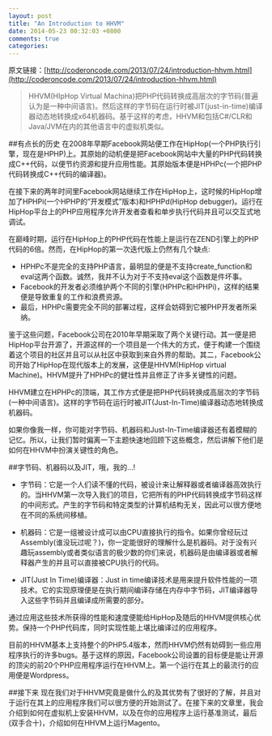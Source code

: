 ```yaml
---
layout: post
title: "An Introduction to HHVM"
date: 2014-05-23 00:32:03 +0800
comments: true
categories: 
---
```

原文链接：[http://coderoncode.com/2013/07/24/introduction-hhvm.html](http://coderoncode.com/2013/07/24/introduction-hhvm.html)

>HHVM(HIpHop Virtual Machina)把PHP代码转换成高层次的字节码(普遍认为是一种中间语言)。然后这样的字节码在运行时被JIT(just-in-time)编译器动态地转换成x64机器码。基于这样的考虑，HHVM和包括C#/CLR和Java/JVM在内的其他语言中的虚拟机类似。

##有点长的历史
在2008年早期Facebook网站便工作在HipHop(一个PHP执行引擎，现在是HPHP)上。其原始的动机便是把Facebook网站中大量的PHP代码转换成C++代码，以便节约资源和提升应用性能。其原始版本便是HPHPc(一个把PHP代码转换成C++代码的编译器)。

在接下来的两年时间里Facebook网站继续工作在HipHop上，这时候的HipHop增加了HPHPi(一个HPHP的”开发模式”版本)和HPHPd(HipHop debugger)。运行在HipHop平台上的PHP应用程序允许开发者查看和单步执行代码并且可以交互式地调试。

在巅峰时期，运行在HipHop上的PHP代码在性能上是运行在ZEND引擎上的PHP代码的6倍。然而，在HipHop的第一次迭代版上仍然有几个缺点:

- HPHPc不是完全的支持PHP语言，最明显的便是不支持create_function和eval这两个函数。诚然，我并不认为对于不支持eval这个函数是件坏事。
- Facebook的开发者必须维护两个不同的引擎(HPHPc和HPHPi)，这样的结果便是导致重复的工作和浪费资源。
- 最后，HPHPc需要完全不同的部署过程，这样会妨碍到它被PHP开发者所采纳。

鉴于这些问题，Facebook公司在2010年早期采取了两个关键行动。其一便是把HipHop平台开源了，开源这样的一个项目是一个伟大的方式，便于构建一个围绕着这个项目的社区并且可以从社区中获取到来自外界的帮助。其二，Facebook公司开始了HipHop在现代版本上的发展，这便是HHVM(HipHop virtual Machine)。HHVM提升了HPHPc的健壮性并且修正了许多关键性的问题。

HHVM建立在HPHPc的顶端，其工作方式便是把PHP代码转换成高层次的字节码(一种中间语言)。这样的字节码在运行时被JIT(Just-In-Time)编译器动态地转换成机器码。

如果你像我一样，你可能对字节码、机器码和Just-In-Time编译器还有着模糊的记忆。所以，让我们暂时偏离一下主题快速地回顾下这些概念，然后讲解下他们是如何在HHVM中扮演关键性的角色。

##字节码、机器码以及JIT，哦，我的…!
- 字节码：它是一个人们读不懂的代码，被设计来让解释器或者编译器高效执行的。当HHVM第一次导入我们的项目，它把所有的PHP代码转换成字节码这样的中间形式。产生的字节码和特定类型的计算机结构无关，因此可以很方便地在不同的系统间移植。

- 机器码：它是一组被设计成可以由CPU直接执行的指令。如果你曾经玩过Assembly(谁没玩过呢？)，你一定能很好的理解什么是机器码。对于没有兴趣玩assembly或者类似语言的极少数的你们来说，机器码是由编译器或者解释器产生的并且可以直接被CPU执行的代码。

- JIT(Just In Time)编译器：Just in time编译技术是用来提升软件性能的一项技术。它的实现原理便是在执行期间编译存储在内存中字节码，JIT编译器导入这些字节码并且编译成所需要的部分。

通过应用这些技术所获得的性能和速度便能给HipHop及随后的HHVM提供核心优势。保持一个PHP代码库，同时实现性能上堪比编译过的应用程序。

目前的HHVM基本上支持整个的PHP5.4版本，然而HHVM仍然有妨碍到一些应用程序执行的许多bugs。基于这样的原因，Facebook公司设置的目标便是能让开源的顶尖的前20个PHP应用程序运行在HHVM上。第一个运行在其上的最流行的应用便是Wordpress。

##接下来
现在我们对于HHVM究竟是做什么的及其优势有了很好的了解，并且对于运行在其上的应用程序我们可以很方便的开始测试了。在接下来的文章里，我会介绍到如何在虚拟机上安装HHVM，以及在你的应用程序上运行基准测试，最后(双手合十)，介绍如何在HHVM上运行Magento。
